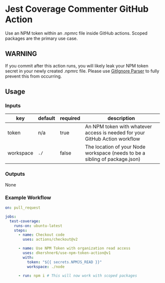 # Jest Coverage Commenter GitHub Action

Use an NPM token within an .npmrc file inside GitHub actions. Scoped packages are the primary use case.

## WARNING

If you commit after this action runs, you will likely leak your NPM token secret in your newly created .npmrc file. Please use [GitIgnore Parser](https://github.com/marketplace/actions/gitignore-parser) to fully prevent this from occurring.

## Usage

### Inputs

| key | default | required | description |
|-----|---------|----------|-------------|
| token | n/a | true | An NPM token with whatever access is needed for your GitHub Action workflow |
| workspace | `./` | false | The location of your Node workspace (needs to be a sibling of package.json) |

### Outputs

None

### Example Workflow

```yaml
on: pull_request

jobs:
  test-coverage:
    runs-on: ubuntu-latest
    steps:
      - name: Checkout code
        uses: actions/checkout@v2

      - name: Use NPM Token with organization read access
        uses: dkershner6/use-npm-token-action@v1
        with:
          token: "${{ secrets.NPMJS_READ }}"
          workspace: ./node

      - run: npm i # This will now work with scoped packages

      
```
